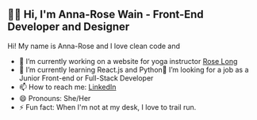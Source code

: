 ##  👋🏻 Hi, I'm Anna-Rose Wain - Front-End Developer and Designer

 Hi! My name is Anna-Rose and I love clean code and 

 - 🔭 I’m currently working on a website for yoga instructor [Rose Long]([https://www.google.com](https://github.com/anna-rosew/rose-long-site))
 - 🌱 I’m currently learning React.js and Python👯 I’m looking for a job as a Junior Front-end or Full-Stack Developer
- 📫 How to reach me: [LinkedIn]([[https://www.google.com](https://github.com/anna-rosew/rose-long-site](https://www.linkedin.com/in/anna-rose-wain-12b183196/)))
- 😄 Pronouns: She/Her
- ⚡ Fun fact: When I'm not at my desk, I love to trail run.



